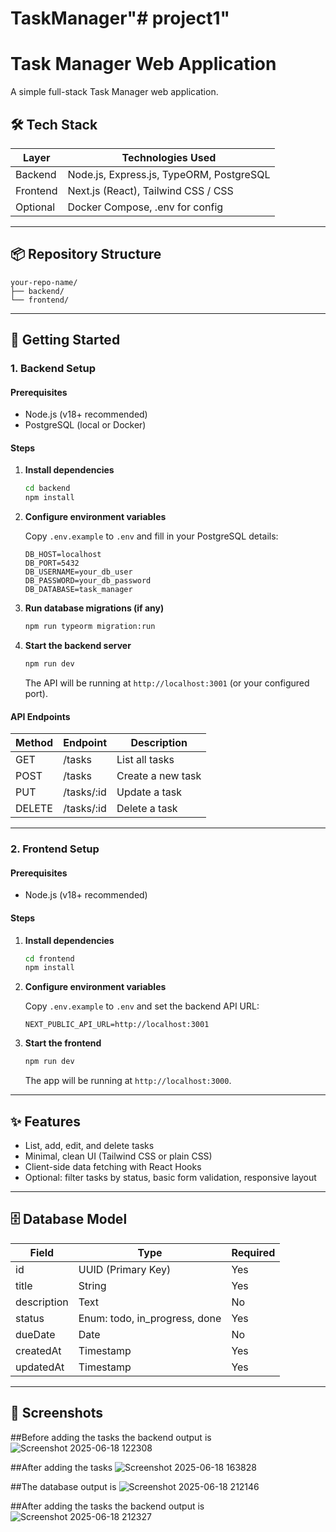 # TaskManager"# project1" 
# Task Manager Web Application

A simple full-stack Task Manager web application.

## 🛠 Tech Stack

| Layer    | Technologies Used                         |
|----------|------------------------------------------|
| Backend  | Node.js, Express.js, TypeORM, PostgreSQL |
| Frontend | Next.js (React), Tailwind CSS / CSS      |
| Optional | Docker Compose, .env for config          |

---

## 📦 Repository Structure

```
your-repo-name/
├── backend/
└── frontend/
```

---

## 🚀 Getting Started

### 1. Backend Setup

#### Prerequisites
- Node.js (v18+ recommended)
- PostgreSQL (local or Docker)

#### Steps

1. **Install dependencies**
    ```bash
    cd backend
    npm install
    ```

2. **Configure environment variables**

    Copy `.env.example` to `.env` and fill in your PostgreSQL details:
    ```
    DB_HOST=localhost
    DB_PORT=5432
    DB_USERNAME=your_db_user
    DB_PASSWORD=your_db_password
    DB_DATABASE=task_manager
    ```

3. **Run database migrations (if any)**

    ```bash
    npm run typeorm migration:run
    ```

4. **Start the backend server**
    ```bash
    npm run dev
    ```
    The API will be running at `http://localhost:3001` (or your configured port).

#### API Endpoints

| Method | Endpoint      | Description         |
|--------|--------------|---------------------|
| GET    | /tasks       | List all tasks      |
| POST   | /tasks       | Create a new task   |
| PUT    | /tasks/:id   | Update a task       |
| DELETE | /tasks/:id   | Delete a task       |

---

### 2. Frontend Setup

#### Prerequisites
- Node.js (v18+ recommended)

#### Steps

1. **Install dependencies**
    ```bash
    cd frontend
    npm install
    ```

2. **Configure environment variables**

    Copy `.env.example` to `.env` and set the backend API URL:
    ```
    NEXT_PUBLIC_API_URL=http://localhost:3001
    ```

3. **Start the frontend**
    ```bash
    npm run dev
    ```
    The app will be running at `http://localhost:3000`.

---

## ✨ Features

- List, add, edit, and delete tasks
- Minimal, clean UI (Tailwind CSS or plain CSS)
- Client-side data fetching with React Hooks
- Optional: filter tasks by status, basic form validation, responsive layout

---

## 🗄 Database Model

| Field      | Type                       | Required |
|------------|----------------------------|----------|
| id         | UUID (Primary Key)         | Yes      |
| title      | String                     | Yes      |
| description| Text                       | No       |
| status     | Enum: todo, in_progress, done | Yes   |
| dueDate    | Date                       | No       |
| createdAt  | Timestamp                  | Yes      |
| updatedAt  | Timestamp                  | Yes      |

---

## 📝 Screenshots
##Before adding the tasks the backend output is 
![Screenshot 2025-06-18 122308](https://github.com/user-attachments/assets/9557b5f4-898a-4307-a981-f5a8ebafe910)

##After adding the tasks
![Screenshot 2025-06-18 163828](https://github.com/user-attachments/assets/61817a16-3bbd-4ba3-9b87-e6234c42ff9e)


##The database output is 
![Screenshot 2025-06-18 212146](https://github.com/user-attachments/assets/b9af38d7-6b2c-4604-b324-db4ab3810c6f)

##After adding the tasks the backend output is 
![Screenshot 2025-06-18 212327](https://github.com/user-attachments/assets/04d7ad5d-e852-4b17-b0a6-05424d6f8270)




